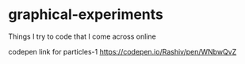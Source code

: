 # graphical-experiments
Things I try to code that I come across online


codepen link for particles-1 https://codepen.io/Rashiv/pen/WNbwQvZ
